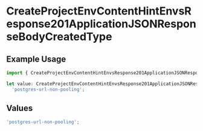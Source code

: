 # CreateProjectEnvContentHintEnvsResponse201ApplicationJSONResponseBodyCreatedType

## Example Usage

```typescript
import { CreateProjectEnvContentHintEnvsResponse201ApplicationJSONResponseBodyCreatedType } from '@vercel/client/models/operations';

let value: CreateProjectEnvContentHintEnvsResponse201ApplicationJSONResponseBodyCreatedType =
  'postgres-url-non-pooling';
```

## Values

```typescript
'postgres-url-non-pooling';
```
